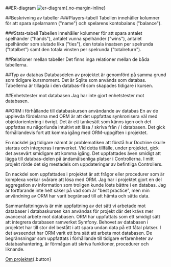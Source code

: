 ##ER-diagram
![er-diagram](/img/er.png){.no-margin-inline}

##Beskrivning av tabeller
###Players-tabell
Tabellen innehåller kolumner för att spara spelarnamn ("name") och spelarens kontobalans ("balance").

###Stats-tabell
Tabellen innehåller kolumner för att spara antalet spelhänder ("hands"), antalet vunna spelhänder ("wins"), antalet spelhänder som slutade lika ("ties"), den totala insatsen per spelrunda ("totalbet") samt den totala vinsten per spelrunda ("totalreturn").

##Relationer mellan tabeller
Det finns inga relationer mellan de båda tabellerna.

##Typ av databas
Databasdelen av projektet är genomförd på samma grund som tidigare kursmoment. Det är Sqlite som används som databas. Tabellerna är tillagda i den databas-fil som skapades tidigare i kursen.

##Enhetstester mot databasen
Jag har inte gjort enhetstester mot databasen.

##ORM i förhållande till databaskursen användande av databas
En av de upplevda fördelarna med ORM är att det uppfattas synkronisera väl med objektorientering i övrigt. Det är ett tankesätt som känns igen och det uppfattas nu någorlunda intuitivt att läsa / skriva från / i databasen. Det gick förhållandevis fort att komma igång med ORM-uppgiften i projektet.

En nackdel jag tidigare nämnt är problematiken att förstå hur Doctrine skulle startas och integreras i ramverket. Vid detta tillfälle, under projektet, gick det avsevärt smidigare att komma igång. Det uppfattades även smidigt att lägga till databas-delen på ändamålsenliga platser i Controllerna. I mitt projekt rörde det sig mestadels om uppdateringar av befintliga Controllers.

En nackdel som uppfattades i projektet är att frågor eller procedurer som är komplexa verkar svårare att lösa med ORM. Jag har i projektet gjort en del aggregation av information som troligen kunde lösts bättre i en databas. Jag är fortfarande inte helt säker på vad som är "best practice", men min användning av ORM har varit begränsad till att hämta och sätta data.

Sammanfattningsvis är min uppfattning av det sätt vi arbetade mot databaser i databaskursen kan användas för projekt där det krävs mer avancerat arbete mot databasen. ORM har uppfattats som ett smidigt sätt att integrera databasen ramverket Symfony. Behovet av databasen i projektet har till stor del bestått i att spara undan data på ett fåtal platser. I det avseendet har ORM varit ett bra sätt att arbeta mot databasen. De begränsningar som uppfattats i förhållande till tidigare erfarenheter av databashantering, är förmågan att skriva funktioner, procedurer och liknande.

[Om projektet](../about){.button}
